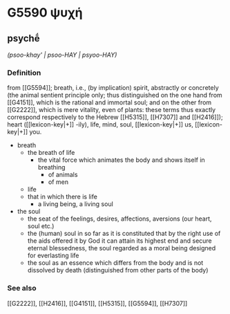 # G5590 ψυχή

## psychḗ

_(psoo-khay' | psoo-HAY | psyoo-HAY)_

### Definition

from [[G5594]]; breath, i.e., (by implication) spirit, abstractly or concretely (the animal sentient principle only; thus distinguished on the one hand from [[G4151]], which is the rational and immortal soul; and on the other from [[G2222]], which is mere vitality, even of plants: these terms thus exactly correspond respectively to the Hebrew [[H5315]], [[H7307]] and [[H2416]]); heart ([[lexicon-key|+]] -ily), life, mind, soul, [[lexicon-key|+]] us, [[lexicon-key|+]] you.

- breath
  - the breath of life
    - the vital force which animates the body and shows itself in breathing
      - of animals
      - of men
  - life
  - that in which there is life
    - a living being, a living soul
- the soul
  - the seat of the feelings, desires, affections, aversions (our heart, soul etc.)
  - the (human) soul in so far as it is constituted that by the right use of the aids offered it by God it can attain its highest end and secure eternal blessedness, the soul regarded as a moral being designed for everlasting life
  - the soul as an essence which differs from the body and is not dissolved by death (distinguished from other parts of the body)

### See also

[[G2222]], [[H2416]], [[G4151]], [[H5315]], [[G5594]], [[H7307]]

